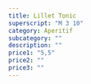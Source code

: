 ```yaml
---
title: Lillet Tonic
superscript: "M 3 10"
category: Aperitif
subcategory: ""
description: ""
price1: "5,5"
price2: ""
price3: ""
---
```

